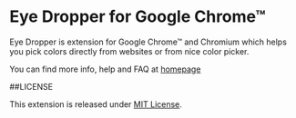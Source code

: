 Eye Dropper for Google Chrome™
==============================

Eye Dropper is extension for Google Chrome™ and Chromium which helps you pick colors directly from websites or from nice color picker.

You can find more info, help and FAQ at [homepage](http://eye-dropper.kepi.cz/)

##LICENSE

This extension is released under [MIT License](http://github.com/kepi/chromeEyeDropper/blob/master/MIT-LICENSE.txt).

